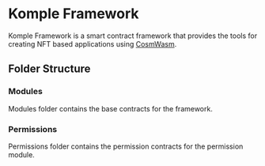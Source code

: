 # Komple Framework

Komple Framework is a smart contract framework that provides the tools for creating NFT based applications using [CosmWasm](https://cosmwasm.com).

## Folder Structure

### Modules

Modules folder contains the base contracts for the framework.

### Permissions

Permissions folder contains the permission contracts for the permission module.
